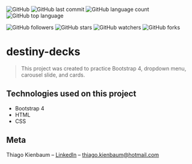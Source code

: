 ![GitHub](https://img.shields.io/github/license/ThiagoKienbaum/destiny-decks)
![GitHub last commit](https://img.shields.io/github/last-commit/ThiagoKienbaum/destiny-decks)
![GitHub language count](https://img.shields.io/github/languages/count/ThiagoKienbaum/destiny-decks)
![GitHub top language](https://img.shields.io/github/languages/top/ThiagoKienbaum/destiny-decks)


![GitHub followers](https://img.shields.io/github/followers/ThiagoKienbaum?label=Follow&style=social)
![GitHub stars](https://img.shields.io/github/stars/ThiagoKienbaum/destiny-decks?style=social)
![GitHub watchers](https://img.shields.io/github/watchers/ThiagoKienbaum/destiny-decks?style=social)
![GitHub forks](https://img.shields.io/github/forks/ThiagoKienbaum/destiny-decks?style=social)


# destiny-decks

> This project was created to practice Bootstrap 4, dropdown menu, carousel slide, and cards.

## Technologies used on this project
- Bootstrap 4
- HTML
- CSS


## Meta

Thiago Kienbaum – [LinkedIn](https://www.linkedin.com/in/thiago-kienbaum/) – thiago.kienbaum@hotmail.com
